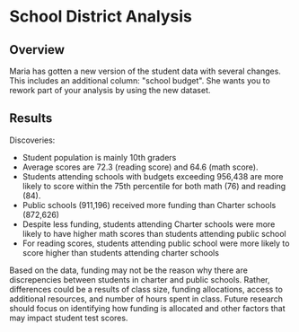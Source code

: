 # School District Analysis

## Overview

Maria has gotten a new version of the student data with several changes. This includes an additional column: "school budget". She wants you to rework part of your analysis by using the new dataset.

## Results
Discoveries:
- Student population is mainly 10th graders
- Average scores are 72.3 (reading score) and 64.6 (math score).
- Students attending schools with budgets exceeding 956,438 are more likely to score within the 75th percentile for both math (76) and reading (84).
- Public schools (911,196) received more funding than Charter schools (872,626)
- Despite less funding, students attending Charter schools were more likely to have higher math scores than students attending public school
- For reading scores, students attending public school were more likely to score higher than students attending charter schools

Based on the data, funding may not be the reason why there are discrepencies between students in charter and public schools. Rather, differences could be a results of class size, funding allocations, access to additional resources, and number of hours spent in class. Future research should focus on identifying how funding is allocated and other factors that may impact student test scores.

